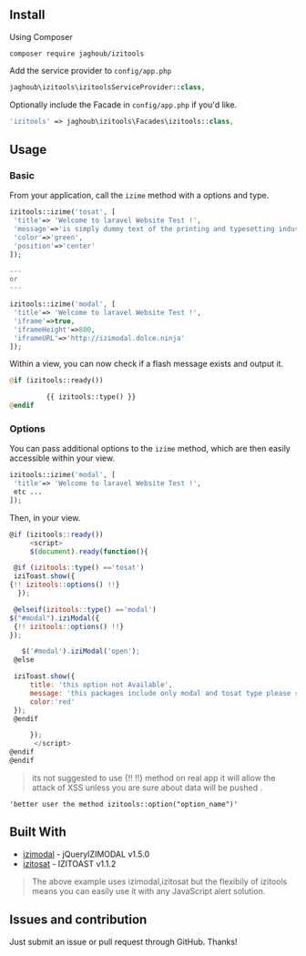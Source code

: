 ## Install

Using Composer

```
composer require jaghoub/izitools
```

Add the service provider to `config/app.php`

```php
jaghoub\izitools\izitoolsServiceProvider::class,
```

Optionally include the Facade in `config/app.php` if you'd like.

```php
'izitools' => jaghoub\izitools\Facades\izitools::class,
```


## Usage

### Basic

From your application, call the `izime` method with a options and type.

```php
izitools::izime('tosat', [
 'title'=> 'Welcome to laravel Website Test !',
 'message'=>'is simply dummy text of the printing and typesetting industry. ',
 'color'=>'green',
 'position'=>'center'
]);

---
or
---

izitools::izime('modal', [
 'title'=> 'Welcome to laravel Website Test !',
 'iframe'=>true,
 'iframeHeight'=>800,
 'iframeURL'=>'http://izimodal.dolce.ninja'
]);


```

Within a view, you can now check if a flash message exists and output it.

```php
@if (izitools::ready())

         {{ izitools::type() }}
@endif
```

### Options

You can pass additional options to the `izime` method, which are then easily accessible within your view.

```php
izitools::izime('modal', [
 'title'=> 'Welcome to laravel Website Test !',
 etc ...
]);
```

Then, in your view.

```javascript
@if (izitools::ready())
     <script>
     $(document).ready(function(){

 @if (izitools::type() =='tosat')
 iziToast.show({
{!! izitools::options() !!}
  });

 @elseif(izitools::type() =='modal')
$("#modal").iziModal({
 {!! izitools::options() !!}
});

   $('#modal').iziModal('open');
 @else

 iziToast.show({
     title: 'this option not Available',
     message: 'this packages include only modal and tosat type please select one of them while sending data',
     color:'red'
 });
 @endif

     });
      </script>
@endif
@endif
```

> its not suggested to use {!! !!} method on real app it will allow the attack of XSS unless you are sure about data will be pushed .

```
'better user the method izitools::option("option_name")'
```

## Built With
* [izimodal](http://izimodal.marcelodolce.com/) - jQueryIZIMODAL v1.5.0
* [izitosat](http://izitoast.marcelodolce.com/) - IZITOAST v1.1.2

> The above example uses izimodal,izitosat but the flexibily of izitools means you can easily use it with any JavaScript alert solution.

## Issues and contribution

Just submit an issue or pull request through GitHub. Thanks!
